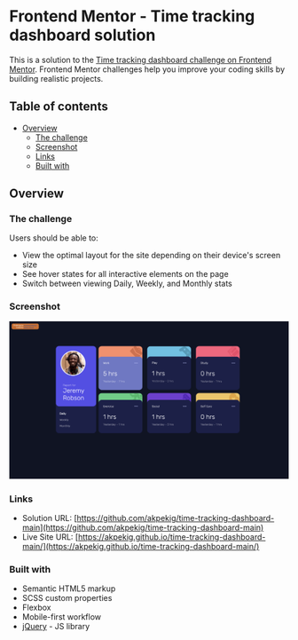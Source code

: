 # Frontend Mentor - Time tracking dashboard solution

This is a solution to the [Time tracking dashboard challenge on Frontend Mentor](https://www.frontendmentor.io/challenges/time-tracking-dashboard-UIQ7167Jw). Frontend Mentor challenges help you improve your coding skills by building realistic projects. 

## Table of contents

- [Overview](#overview)
  - [The challenge](#the-challenge)
  - [Screenshot](#screenshot)
  - [Links](#links)
  - [Built with](#built-with)

## Overview

### The challenge

Users should be able to:

- View the optimal layout for the site depending on their device's screen size
- See hover states for all interactive elements on the page
- Switch between viewing Daily, Weekly, and Monthly stats

### Screenshot

![](./screenshot.png)

### Links

- Solution URL: [https://github.com/akpekig/time-tracking-dashboard-main](https://github.com/akpekig/time-tracking-dashboard-main)
- Live Site URL: [https://akpekig.github.io/time-tracking-dashboard-main/](https://akpekig.github.io/time-tracking-dashboard-main/)

### Built with

- Semantic HTML5 markup
- SCSS custom properties
- Flexbox
- Mobile-first workflow
- [jQuery](https://jquery.com/) - JS library
